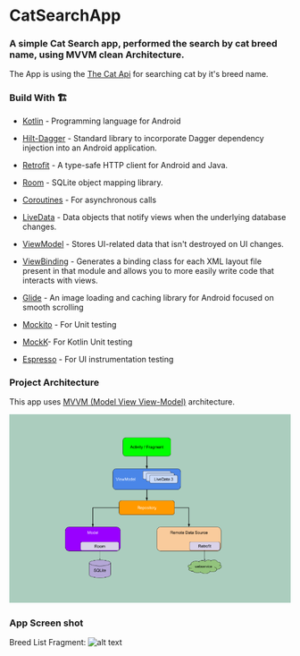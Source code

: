 # CatSearchApp
 ### A simple Cat Search app, performed the search by cat breed name, using MVVM clean Architecture.
The App is using the [The Cat Api] for searching cat by it's breed name.

### Build With 🏗️
- [Kotlin] - Programming language for Android
- [Hilt-Dagger] - Standard library to incorporate Dagger dependency injection into an Android application.
- [Retrofit] -  A type-safe HTTP client for Android and Java.
- [Room] - SQLite object mapping library.
- [Coroutines] - For asynchronous calls
- [LiveData] - Data objects that notify views when the underlying database changes.
- [ViewModel] - Stores UI-related data that isn't destroyed on UI changes.
- [ViewBinding] - Generates a binding class for each XML layout file present in that module and allows you to more easily write code that interacts with views.
- [Glide] - An image loading and caching library for Android focused on smooth scrolling
- [Mockito] - For Unit testing
- [MockK]- For Kotlin Unit testing
- [Espresso] - For UI instrumentation testing

   [ViewModel]: <https://developer.android.com/topic/libraries/architecture/viewmodel>
   [Hilt-Dagger]: <https://dagger.dev/hilt/>
   [DataStore]: <https://developer.android.com/topic/libraries/architecture/datastore>
   [ViewBinding]: <https://developer.android.com/topic/libraries/view-binding>
   [LiveData]: <https://developer.android.com/topic/libraries/architecture/livedata/>
   [Retrofit]: <https://square.github.io/retrofit/>
   [ViewModel]: <https://developer.android.com/topic/libraries/architecture/viewmodel>
   [Glide]: <https://github.com/bumptech/glide>
   [Kotlin]: <https://kotlinlang.org>
   [Coroutines]: <https://kotlinlang.org/docs/coroutines-overview.html>
   [MVVM (Model View View-Model)]: <https://developer.android.com/jetpack/guide#recommended-app-arch>
   [The Cat Api]: <https://docs.thecatapi.com/>
   [Room]: <https://developer.android.com/training/data-storage/room/>
   [Mockito]:  <https://site.mockito.org/?>
   [MockK]:  <https://mockk.io/>
   [Espresso]: <https://developer.android.com/training/testing/espresso>

### Project Architecture

This app uses [MVVM (Model View View-Model)] architecture.

![alt text](https://github.com/maanbhati/CatSearchApp/blob/main/mvvm_architecture.png?raw=true)

### App Screen shot

Breed List Fragment:
![alt text](https://github.com/maanbhati/CatSearchApp/blob/main/breed_list.png.png?raw=true)
